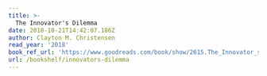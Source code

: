 ```yaml
---
title: >-
  The Innovator's Dilemma
date: 2018-10-21T14:42:07.186Z
author: Clayton M. Christensen
read_year: '2018'
book_ref_url: 'https://www.goodreads.com/book/show/2615.The_Innovator_s_Dilemma'
url: /bookshelf/innovators-dilemma
---
```


